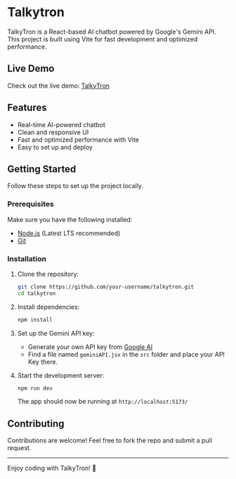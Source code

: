 # Talkytron

TalkyTron is a React-based AI chatbot powered by Google's Gemini API. This project is built using Vite for fast development and optimized performance.

## Live Demo
Check out the live demo: [TalkyTron](https://talkytron.vercel.app/)

## Features
- Real-time AI-powered chatbot
- Clean and responsive UI
- Fast and optimized performance with Vite
- Easy to set up and deploy

## Getting Started
Follow these steps to set up the project locally.

### Prerequisites
Make sure you have the following installed:
- [Node.js](https://nodejs.org/) (Latest LTS recommended)
- [Git](https://git-scm.com/)

### Installation
1. Clone the repository:
   ```sh
   git clone https://github.com/your-username/talkytron.git
   cd talkytron
   ```

2. Install dependencies:
   ```sh
   npm install
   ```

3. Set up the Gemini API key:
   - Generate your own API key from [Google AI](https://ai.google.dev/)
   - Find a file named `geminiAPI.jsx` in the `src` folder and place your API Key there.
   

4. Start the development server:
   ```sh
   npm run dev
   ```
   The app should now be running at `http://localhost:5173/`



## Contributing
Contributions are welcome! Feel free to fork the repo and submit a pull request.

---
Enjoy coding with TalkyTron! 🚀


